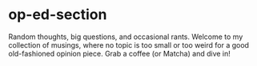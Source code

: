 # op-ed-section
Random thoughts, big questions, and occasional rants. Welcome to my collection of musings, where no topic is too small or too weird for a good old-fashioned opinion piece. Grab a coffee (or Matcha) and dive in!
